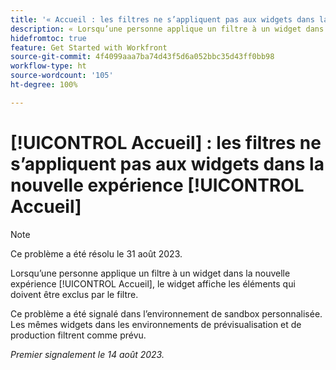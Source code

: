```yaml
---
title: '« Accueil : les filtres ne s’appliquent pas aux widgets dans la nouvelle expérience Accueil »'
description: « Lorsqu’une personne applique un filtre à un widget dans la nouvelle expérience Accueil, le widget affiche les éléments qui doivent être exclus par le filtre. »
hidefromtoc: true
feature: Get Started with Workfront
source-git-commit: 4f4099aaa7ba74d43f5d6a052bbc35d43ff0bb98
workflow-type: ht
source-wordcount: '105'
ht-degree: 100%

---
```



# [!UICONTROL Accueil] : les filtres ne s’appliquent pas aux widgets dans la nouvelle expérience [!UICONTROL Accueil]

>[!NOTE]
>
>Ce problème a été résolu le 31 août 2023.

Lorsqu’une personne applique un filtre à un widget dans la nouvelle expérience [!UICONTROL Accueil], le widget affiche les éléments qui doivent être exclus par le filtre.

Ce problème a été signalé dans l’environnement de sandbox personnalisée. Les mêmes widgets dans les environnements de prévisualisation et de production filtrent comme prévu.

_Premier signalement le 14 août 2023._

